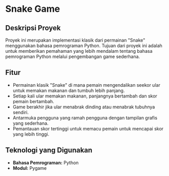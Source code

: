 # Snake Game

## Deskripsi Proyek

Proyek ini merupakan implementasi klasik dari permainan "Snake" menggunakan bahasa pemrograman Python. Tujuan dari proyek ini adalah untuk memberikan pemahaman yang lebih mendalam tentang bahasa pemrograman Python melalui pengembangan game sederhana.

## Fitur

- Permainan klasik "Snake" di mana pemain mengendalikan seekor ular untuk memakan makanan dan tumbuh lebih panjang.
- Setiap kali ular memakan makanan, panjangnya bertambah dan skor pemain bertambah.
- Game berakhir jika ular menabrak dinding atau menabrak tubuhnya sendiri.
- Antarmuka pengguna yang ramah pengguna dengan tampilan grafis yang sederhana.
- Pemantauan skor tertinggi untuk memacu pemain untuk mencapai skor yang lebih tinggi.

## Teknologi yang Digunakan

- **Bahasa Pemrograman:** Python
- **Modul:** Pygame
